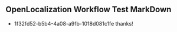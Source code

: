## OpenLocalization Workflow Test MarkDown
* 1f32fd52-b5b4-4a08-a9fb-1018d081c1fe thanks!

<!--HONumber=Jul16_HO3-->


